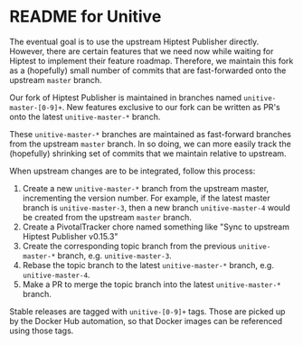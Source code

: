 # README for Unitive

The eventual goal is to use the upstream Hiptest Publisher directly.  However, there are certain features that we need now while waiting for Hiptest to implement their feature roadmap.  Therefore, we maintain this fork as a (hopefully) small number of commits that are fast-forwarded onto the upstream `master` branch.

Our fork of Hiptest Publisher is maintained in branches named `unitive-master-[0-9]+`.  New features exclusive to our fork can be written as PR's onto the latest `unitive-master-*` branch.

These `unitive-master-*` branches are maintained as fast-forward branches from the upstream `master` branch.  In so doing, we can more easily track the (hopefully) shrinking set of commits that we maintain relative to upstream.

When upstream changes are to be integrated, follow this process:

1. Create a new `unitive-master-*` branch from the upstream master, incrementing the version number.  For example, if the latest master branch is `unitive-master-3`, then a new branch `unitive-master-4` would be created from the upstream `master` branch.
2. Create a PivotalTracker chore named something like "Sync to upstream Hiptest Publisher v0.15.3"
3. Create the corresponding topic branch from the previous `unitive-master-*` branch, e.g. `unitive-master-3`.
4. Rebase the topic branch to the latest `unitive-master-*` branch, e.g. `unitive-master-4`.
5. Make a PR to merge the topic branch into the latest `unitive-master-*` branch.

Stable releases are tagged with `unitive-[0-9]+` tags.  Those are picked up by the Docker Hub automation, so that Docker images can be referenced using those tags.
